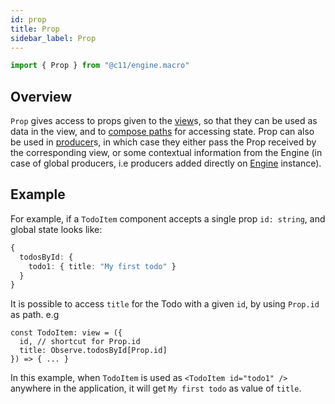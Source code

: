 ```yaml
---
id: prop
title: Prop
sidebar_label: Prop
---
```


```ts
import { Prop } from "@c11/engine.macro"
```

## Overview

`Prop` gives access to props given to the [view](/docs/api/view)s, so that they
can be used as data in the view, and to [compose
paths](/docs/concepts/path-composition) for accessing state. Prop can also be
used in [producer](/docs/api/producer)s, in which case they either pass the Prop
received by the corresponding view, or some contextual information from the
Engine (in case of global producers, i.e producers added directly on
[Engine](/docs/api/engine) instance).

## Example

For example, if a `TodoItem` component accepts a single prop `id: string`, and
global state looks like:

```ts
{
  todosById: {
    todo1: { title: "My first todo" }
  }
}
```

It is possible to access `title` for the Todo with a given `id`, by using
`Prop.id` as path. e.g

```tsx
const TodoItem: view = ({
  id, // shortcut for Prop.id
  title: Observe.todosById[Prop.id]
}) => { ... }
```

In this example, when `TodoItem` is used as `<TodoItem id="todo1" />` anywhere
in the application, it will get `My first todo` as value of `title`.
